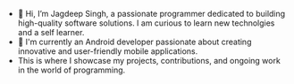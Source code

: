 - 👋 Hi, I’m Jagdeep Singh, a passionate programmer dedicated to building high-quality software solutions. I am curious to learn new technolgies and a self learner. 
- 👀 I'm currently an Android developer passionate about creating innovative and user-friendly mobile applications.
- This is where I showcase my projects, contributions, and ongoing work in the world of programming.

<!---
jagdeepsingh27/jagdeepsingh27 is a ✨ special ✨ repository because its `README.md` (this file) appears on your GitHub profile.
You can click the Preview link to take a look at your changes.
--->
